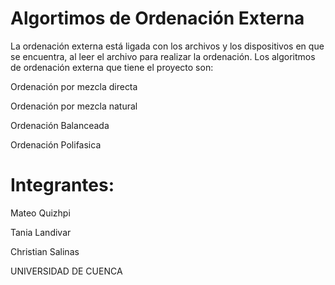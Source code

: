 # Algortimos de Ordenación Externa
La ordenación externa está ligada con los archivos y los dispositivos en que se encuentra, al leer el archivo para realizar la ordenación.
Los algoritmos de ordenación externa que tiene el proyecto son:


Ordenación por mezcla directa


Ordenación por mezcla natural


Ordenación Balanceada


Ordenación Polifasica
# Integrantes:


Mateo Quizhpi


Tania Landivar


Christian Salinas


UNIVERSIDAD DE CUENCA
